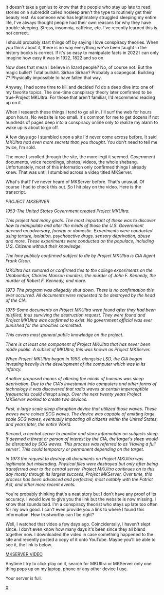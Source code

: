 It doesn't take a genius to know that the people who stay up late to read stories on a subreddit called nosleep aren't the type to routinely get their beauty rest. As someone who has legitimately struggled sleeping my entire life, I've always thought people had their own reasons for why they have trouble sleeping. Stress, insomnia, caffeine, etc. I've recently learned this is not correct.

I should probably start things off by saying I love conspiracy theories. When you think about it, there is no way everything we've been taught in the history books is correct. If it's so easy to manipulate facts in 2022 I can only imagine how easy it was in 1922, 1822 and so on.

Now does that mean I believe in lizard people? No, of course not. But the magic bullet? Total bullshit. Sirhan Sirhan? Probably a scapegoat. Building 7? Physically impossible to have fallen that way.

Anyway, I had some time to kill and decided I'd do a deep dive into one of my favorite topics. The one-time conspiracy theory later confirmed to be true-Project MKUltra. For those that aren't familiar, I'd recommend reading up on it.

When I research these things I tend to go all in. I'll surf the web for hours upon hours. No website is too small. It's common for me to get dozens if not hundreds of pages deep into a conspiracy online only to realize my alarm to wake up is about to go off.

A few days ago I stumbled upon a site I'd never come across before. It said *MKUltra had even more secrets than you thought*. You don't need to tell me twice, I'm sold.

The more I scrolled through the site, the more legit it seemed. Government documents, voice recordings, photos, videos, the whole shebang. Unfortunately, most of this information only confirmed things I already knew. That was until I stumbled across a video titled MKServer.

What's that? I've never heard of MKServer before. That's unusual. Of course I had to check this out. So I hit play on the video. Here is the transcript.

*PROJECT MKSERVER*

*1953-The United States Government created Project MKUltra.*

*This project had many goals. The most important of these was to discover how to manipulate and alter the minds of those the U.S. Government deemed an adversary, foreign or domestic. Experiments were conducted using torture, isolation, psychoactive drugs, sensory deprivation, abuse and more. These experiments were conducted on the populace, including U.S. Citizens without their knowledge.*

*The lone publicly confirmed subject to die by Project MKUltra is CIA Agent Frank Olson.*

*MKUltra has rumored or confirmed ties to the college experiments on the Unabomber, Charles Manson murders, the murder of John F. Kennedy, the murder of Robert F. Kennedy, and more.*

*1973-The program was allegedly shut down. There is no confirmation this ever occurred. All documents were requested to be destroyed by the head of the CIA.*

*1975-Some documents on Project MKUltra were found after they had been misfiled, thus surviving the destruction request. They were found and Project MKUltra was confirmed to exist. No government official was ever punished for the atrocities committed.*

*This covers most general public knowledge on the project.*

*There is at least one component of Project MKUltra that has never been made public. A subset of MKUltra, this was known as Project MKServer.*

*When Project MKUltra began in 1953, alongside LSD, the CIA began investing heavily in the development of the computer which was in its infancy.*

*Another proposed means of altering the minds of humans was sleep deprivation. Due to the CIA's investment into computers and other forms of technology it was discovered that radio waves at certain imperceptible frequencies could disrupt sleep. Over the next twenty years Project MKServer worked to create two devices.*

*First, a large scale sleep disruption device that utilized those waves. These waves were coined SCG waves. The device was capable of emitting large scale SCG waves, eventually impacting all citizens within the United States, and years later, the entire World.*

*Second, a central server to monitor and store information on subjects sleep. If deemed a threat or person of interest by the CIA, the target's sleep would be disrupted by SCG waves. This process was referred to as 'Having a full server'. This could temporary or permanent depending on the target.*

*In 1973 the request to destroy all documents on Project MKUltra was legitimate but misleading. Physical files were destroyed but only after being transferred over to the central server. Project MKUltra continues on to this day mostly through its largest success, Project MKServer. Over time, this process has been advanced and perfected, most notably with the Patriot Act, and other more recent events.*

You're probably thinking that's a neat story but I don't have any proof of its accuracy. I would love to give you the link but the website is now missing. I know that sounds bad. I'm a conspiracy theorist who stays up late too often for my own good. I can't even provide you a link to where I found this information. How trustworthy can I be right?

Well, I watched that video a few days ago. Coincidentally, I haven't slept since. I don't even know how many days it's been since they all blend together now. I downloaded the video in case something happened to the site and recently posted a copy of it onto YouTube. Maybe you'll be able to see it, the link is below.

[MKSERVER VIDEO](https://www.youtube.com/watch?v=BX7i1cLEziM&feature=youtu.be)

Anytime I try to click play on it, search for MKUltra or MKServer only one thing pops up on my laptop, phone or any other device I use.

Your server is full.

[X](https://www.reddit.com/r/WarZoneSeries/)